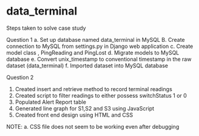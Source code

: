# data_terminal

Steps taken to solve case study

Question 1
a. Set up database named data_terminal in MySQL
B. Create connection to MySQL from settings.py in Django web application
c. Create model class , PingReading and PingLost
d. Migrate models to MySQL database
e. Convert unix_timestamp to conventional timestamp in the raw dataset (data_terminal)
f. Imported dataset into MySQL database

Question 2
1. Created insert and retrieve method to record terminal readings
2. Created script to filter readings to either possess switchStatus 1 or 0
3. Populated Alert Report table
4. Generated line graph for S1,S2 and S3 using JavaScript
5. Created front end design using HTML and CSS

NOTE:
a. CSS file does not seem to be working even after debugging
